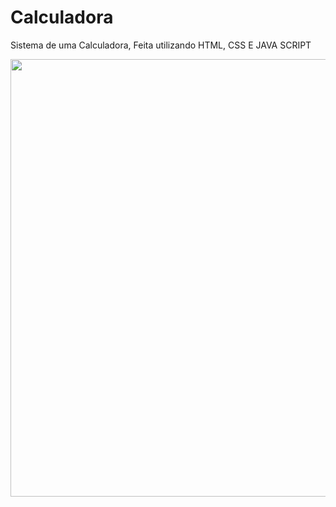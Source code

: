 # Calculadora
Sistema de uma Calculadora, Feita utilizando HTML, CSS E JAVA SCRIPT

<div align="center">
<img src="https://user-images.githubusercontent.com/90457607/151885662-7e27f739-8182-4d97-ab3a-71e0a32c92f7.gif" width="700px">
</div>
